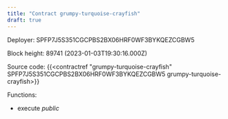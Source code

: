 ```yaml
---
title: "Contract grumpy-turquoise-crayfish"
draft: true
---
```

Deployer: SPFP7J5S351CGCPBS2BX06HRF0WF3BYKQEZCGBW5


 



Block height: 89741 (2023-01-03T19:30:16.000Z)

Source code: {{<contractref "grumpy-turquoise-crayfish" SPFP7J5S351CGCPBS2BX06HRF0WF3BYKQEZCGBW5 grumpy-turquoise-crayfish>}}

Functions:

* execute _public_

